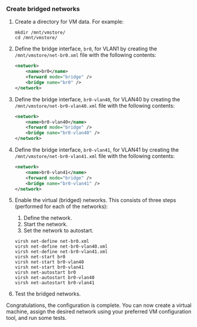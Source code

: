 ### Create bridged networks

1. Create a directory for VM data. For example:

    ```none
    mkdir /mnt/vmstore/
    cd /mnt/vmstore/
    ```

2. Define the bridge interface, `br0`, for VLAN1 by creating the `/mnt/vmstore/net-br0.xml` file with  the following contents:

    ```xml
    <network>
        <name>br0</name>
        <forward mode="bridge" />
        <bridge name="br0" />
    </network>
    ```

3. Define the bridge interface, `br0-vlan40`, for VLAN40 by creating the `/mnt/vmstore/net-br0-vlan40.xml` file with  the following contents:

    ```xml
    <network>
        <name>br0-vlan40</name>
        <forward mode="bridge" />
        <bridge name="br0-vlan40" />
    </network>
    ```

4. Define the bridge interface, `br0-vlan41`, for VLAN41 by creating the `/mnt/vmstore/net-br0-vlan41.xml` file with  the following contents:

    ```xml
    <network>
        <name>br0-vlan41</name>
        <forward mode="bridge" />
        <bridge name="br0-vlan41" />
    </network>
    ```

5. Enable the virtual (bridged) networks. This consists of three steps (performed for each of the networks):

   1. Define the network.
   2. Start  the network.
   3. Set the network to autostart.

    ```
    virsh net-define net-br0.xml
    virsh net-define net-br0-vlan40.xml
    virsh net-define net-br0-vlan41.xml
    virsh net-start br0
    virsh net-start br0-vlan40
    virsh net-start br0-vlan41
    virsh net-autostart br0
    virsh net-autostart br0-vlan40
    virsh net-autostart br0-vlan41
    ```

6. Test the bridged networks.

Congratulations, the configuration is complete. You can now create a virtual machine, assign the desired network using your preferred VM configuration tool, and run some tests.